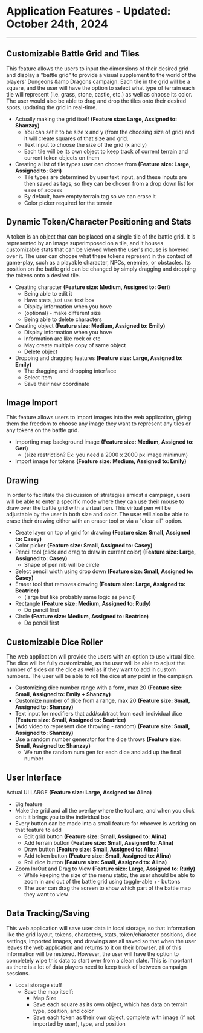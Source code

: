 # Application Features - Updated: October 24th, 2024
---
## Customizable Battle Grid and Tiles

This feature allows the users to input the dimensions of their desired grid and display a "battle grid" to provide a visual supplement to the world of the players' Dungeons &amp Dragons campaign. Each tile in the grid will be a square, and the user will have the option to select what type of terrain each tile will represent (i.e. grass, stone, castle, etc.) as well as choose its color. The user would also be able to drag and drop the tiles onto their desired spots, updating the grid in real-time.
- Actually making the grid itself **(Feature size: Large, Assigned to: Shanzay)**
  - You can set it to be size x and y (from the choosing size of grid) and it will create squares of that size and grid. 
  - Text input to choose the size of the grid (x and y)
  - Each tile will be its own object to keep track of current terrain and current token objects on them
- Creating a list of tile types user can choose from **(Feature size: Large, Assigned to: Geri)**
  - Tile types are determined by user text input, and these inputs are then saved as tags, so they can be chosen from a drop down list for ease of access
  - By default, have empty terrain tag so we can erase it
  - Color picker required for the terrain 

## Dynamic Token/Character Positioning and Stats

A token is an object that can be placed on a single tile of the battle grid. It is represented by an image superimposed on a tile, and it houses customizable stats that can be viewed when the user's mouse is hovered over it. The user can choose what these tokens represent in the context of game-play, such as a playable character, NPCs, enemies, or obstacles. Its position on the battle grid can be changed by simply dragging and dropping the tokens onto a desired tile.

- Creating character **(Feature size: Medium, Assigned to: Geri)**
  - Being able to edit it
  - Have stats, just use text box
  - Display information when you hove
  - (optional) - make different size
  - Being able to delete characters
- Creating object **(Feature size: Medium, Assigned to: Emily)**
  - Display information when you hove
  - Information are like rock or etc
  - May create multiple copy of same object
  - Delete object
- Dropping and dragging features **(Feature size: Large, Assigned to: Emily)**
  - The dragging and dropping interface
  - Select item
  - Save their new coordinate

## Image Import

This feature allows users to import images into the web application, giving them the freedom to choose any image they want to represent any tiles or any tokens on the battle grid. 
- Importing map background image **(Feature size: Medium, Assigned to: Geri)**
  - (size restriction? Ex: you need a 2000 x 2000 px image minimum) 
- Import image for tokens **(Feature size: Medium, Assigned to: Emily)**

## Drawing 

In order to facilitate the discussion of strategies amidst a campaign, users will be able to enter a specific mode where they can use their mouse to draw over the battle grid with a virtual pen. This virtual pen will be adjustable by the user in both size and color. The user will also be able to erase their drawing either with an eraser tool or via a "clear all" option.

- Create layer on top of grid for drawing **(Feature size: Small, Assigned to: Casey)**
- Color picker **(Feature size: Small, Assigned to: Casey)**
- Pencil tool (click and drag to draw in current color) **(Feature size: Large, Assigned to: Casey)**
  - Shape of pen nib will be circle
- Select pencil width using drop down **(Feature size: Small, Assigned to: Casey)**
- Eraser tool that removes drawing **(Feature size: Large, Assigned to: Beatrice)**
  - (large but like probably same logic as pencil)
- Rectangle **(Feature size: Medium, Assigned to: Rudy)**
  - Do pencil first
- Circle **(Feature size: Medium, Assigned to: Beatrice)**
  - Do pencil first

## Customizable Dice Roller

The web application will provide the users with an option to use virtual dice. The dice will be fully customizable, as the user will be able to adjust the number of sides on the dice as well as if they want to add in custom numbers. The user will be able to roll the dice at any point in the campaign.

- Customizing dice number range with a form, max 20 **(Feature size: Small, Assigned to: Emily + Shanzay)**
- Customize number of dice from a range, max 20 **(Feature size: Small, Assigned to: Shanzay)**
- Text input for modifiers that add/subtract from each individual dice **(Feature size: Small, Assigned to: Beatrice)**
- (Add video to represent dice throwing - random) **(Feature size: Small, Assigned to: Shanzay)**
- Use a random number generator for the dice throws **(Feature size: Small, Assigned to: Shanzay)**
  - We run the random num gen for each dice and add up the final number

## User Interface
Actual UI LARGE **(Feature size: Large, Assigned to: Alina)**
- Big feature
- Make the grid and all the overlay where the tool are, and when you click on it it brings you to the individual box
- Every button can be made into a small feature for whoever is working on that feature to add 
  - Edit grid button **(Feature size: Small, Assigned to: Alina)**
  - Add terrain button **(Feature size: Small, Assigned to: Alina)**
  - Draw button **(Feature size: Small, Assigned to: Alina)**
  - Add token button **(Feature size: Small, Assigned to: Alina)**
  - Roll dice button **(Feature size: Small, Assigned to: Alina)**
- Zoom In/Out and Drag to View **(Feature size: Large, Assigned to: Rudy)**
  - While keeping the size of the menu static, the user should be able to zoom in and out of the battle grid using toggle-able +- buttons
  - The user can drag the screen to show which part of the battle map they want to view


## Data Tracking/Saving

This web application will save user data in local storage, so that information like the grid layout, tokens, characters, stats, token/character positions, dice settings, imported images, and drawings are all saved so that when the user leaves the web application and returns to it on their browser, all of this information will be restored. However, the user will have the option to completely wipe this data to start over from a clean slate. This is important as there is a lot of data players need to keep track of between campaign sessions.
- Local storage stuff 
  - Save the map itself:
    - Map Size
    - Save each square as its own object, which has data on terrain type, position, and color
    - Save each token as their own object, complete with image (if not imported by user), type, and position
